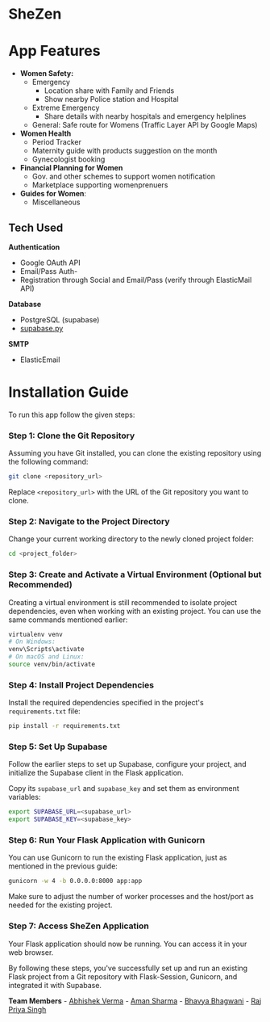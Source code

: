 # SheZen




# **App Features**

- **Women Safety:**
    - Emergency
        - Location share with Family and Friends
        - Show nearby Police station and Hospital
    - Extreme Emergency
        - Share details with nearby hospitals and emergency helplines
    - General: Safe route for Womens (Traffic Layer API by Google Maps)
- **Women Health**
    - Period Tracker
    - Maternity guide with products suggestion on the month
    - Gynecologist booking
- **Financial Planning for Women**
    - Gov. and other schemes to support women notification
    - Marketplace supporting womenprenuers
- **Guides for Women**:
    - Miscellaneous
    

## Tech Used
**Authentication**

- Google OAuth API
- Email/Pass Auth-
- Registration through Social and Email/Pass (verify through ElasticMail API)

**Database**

- PostgreSQL (supabase)
- [supabase.py](http://supabase.py/)

**SMTP**

- ElasticEmail

# **Installation Guide**

To run this app follow the given steps:

### Step 1: Clone the Git Repository

Assuming you have Git installed, you can clone the existing repository using the following command:

```bash
git clone <repository_url>
```

Replace `<repository_url>` with the URL of the Git repository you want to clone.

### Step 2: Navigate to the Project Directory

Change your current working directory to the newly cloned project folder:

```bash
cd <project_folder>
```

### Step 3: Create and Activate a Virtual Environment (Optional but Recommended)

Creating a virtual environment is still recommended to isolate project dependencies, even when working with an existing project. You can use the same commands mentioned earlier:

```bash
virtualenv venv
# On Windows:
venv\Scripts\activate
# On macOS and Linux:
source venv/bin/activate
```

### Step 4: Install Project Dependencies

Install the required dependencies specified in the project's `requirements.txt` file:

```bash
pip install -r requirements.txt
```

### Step 5: Set Up Supabase

Follow the earlier steps to set up Supabase, configure your project, and initialize the Supabase client in the Flask application.

Copy its `supabase_url` and `supabase_key` and set them as environment variables:

```bash
export SUPABASE_URL=<supabase_url>
export SUPABASE_KEY=<supabase_key>
```

### Step 6: Run Your Flask Application with Gunicorn

You can use Gunicorn to run the existing Flask application, just as mentioned in the previous guide:

```bash
gunicorn -w 4 -b 0.0.0.0:8000 app:app
```

Make sure to adjust the number of worker processes and the host/port as needed for the existing project.

### Step 7: Access SheZen Application

Your Flask application should now be running. You can access it in your web browser.

By following these steps, you've successfully set up and run an existing Flask project from a Git repository with Flask-Session, Gunicorn, and integrated it with Supabase.

**Team Members**
    - [Abhishek Verma](https://www.linkedin.com/in/w3abhishek/)
    - [Aman Sharma](https://www.linkedin.com/in/adgamerx/)
    - [Bhavya Bhagwani](https://www.linkedin.com/in/bhavyabhagwani/)
    - [Raj Priya Singh](https://www.linkedin.com/in/raj-priya-singh-ba49541a0/)
